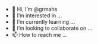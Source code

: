 - 👋 Hi, I’m @grmahs
- 👀 I’m interested in ...
- 🌱 I’m currently learning ...
- 💞️ I’m looking to collaborate on ...
- 📫 How to reach me ...

<!---
grmahs/grmahs is a ✨ special ✨ repository because its `README.md` (this file) appears on your GitHub profile.
You can click the Preview link to take a look at your changes.
--->
